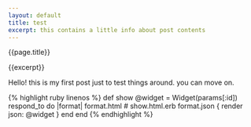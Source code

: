 ```yaml
---
layout: default
title: test
excerpt: this contains a little info about post contents
---
```


{{page.title}}

{{excerpt}}

Hello!
this is my first post just to test things around.
you can move on.

{% highlight ruby linenos %}
def show
  @widget = Widget(params[:id])
  respond_to do |format|
    format.html # show.html.erb
    format.json { render json: @widget }
  end
end
{% endhighlight %}